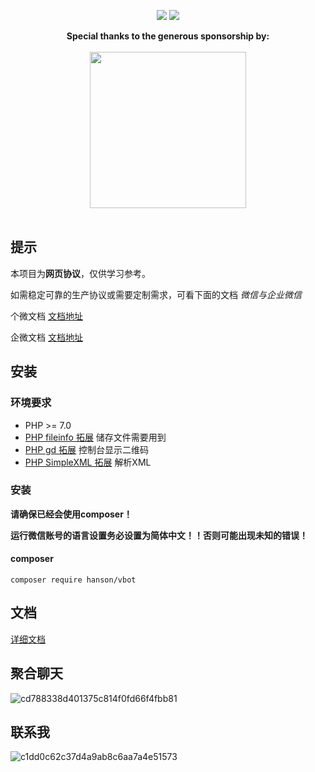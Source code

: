 <p align="center">
<a href="http://hanc.cc"><img src="https://img.shields.io/badge/contact-@HanSon-orange.svg?style=flat"></a>
<img src="https://img.shields.io/badge/license-MIT-green.svg?style=flat">
</p>

<p align="center">
  <b>Special thanks to the generous sponsorship by:</b>
  <br><br>
  <a target="_blank" href="https://www.jetbrains.com/?from=laravel-work-exception">
    <img src="https://i.loli.net/2018/03/21/5ab223b75cdfa.png" width=250>
  </a>
  <br><br>
</p>

## 提示

本项目为**网页协议**，仅供学习参考。

如需稳定可靠的生产协议或需要定制需求，可看下面的文档 *微信与企业微信*

个微文档 [文档地址](https://www.apifox.cn/apidoc/shared-71b9855b-693c-48fc-858b-cde2c5afe5a8)

企微文档 [文档地址](https://www.apifox.cn/apidoc/shared-d478def0-67c1-4161-b385-eef8a94e9d17)

## 安装

### 环境要求

- PHP >= 7.0
- [PHP fileinfo 拓展](http://php.net/manual/en/book.fileinfo.php) 储存文件需要用到
- [PHP gd 拓展](http://php.net/manual/en/book.image.php) 控制台显示二维码
- [PHP SimpleXML 拓展](https://secure.php.net/manual/en/book.simplexml.php) 解析XML

### 安装

**请确保已经会使用composer！**

**运行微信账号的语言设置务必设置为简体中文！！否则可能出现未知的错误！**

#### composer

```
composer require hanson/vbot
```

## 文档
[详细文档](http://create.hanc.cc/vbot)

## 聚合聊天
![cd788338d401375c814f0fd66f4fbb81](https://github.com/Hanson/vbot/assets/10583423/034ce0fb-12c2-4ce0-8335-cf5132b17bca)


## 联系我
![c1dd0c62c37d4a9ab8c6aa7a4e51573](https://user-images.githubusercontent.com/10583423/220509100-a4ecf72e-5d98-41bb-bcbf-41f955c99ba4.jpg)
